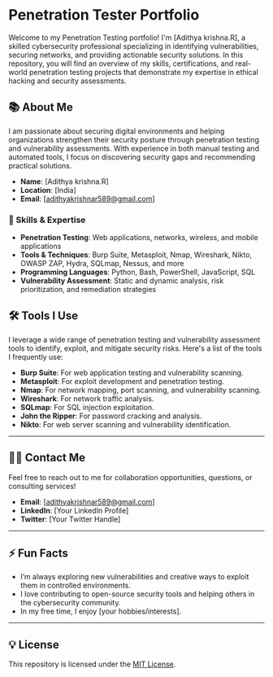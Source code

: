 # Penetration Tester Portfolio

Welcome to my Penetration Testing portfolio! I'm [Adithya krishna.R], a skilled cybersecurity professional specializing in identifying vulnerabilities, securing networks, and providing actionable security solutions. In this repository, you will find an overview of my skills, certifications, and real-world penetration testing projects that demonstrate my expertise in ethical hacking and security assessments.

## 📚 About Me

I am passionate about securing digital environments and helping organizations strengthen their security posture through penetration testing and vulnerability assessments. With experience in both manual testing and automated tools, I focus on discovering security gaps and recommending practical solutions.

- **Name**: [Adithya krishna.R]
- **Location**: [India]
- **Email**: [adithyakrishnar589@gmail.com]

### 💼 Skills & Expertise
- **Penetration Testing**: Web applications, networks, wireless, and mobile applications
- **Tools & Techniques**: Burp Suite, Metasploit, Nmap, Wireshark, Nikto, OWASP ZAP, Hydra, SQLmap, Nessus, and more
- **Programming Languages**: Python, Bash, PowerShell, JavaScript, SQL
- **Vulnerability Assessment**: Static and dynamic analysis, risk prioritization, and remediation strategies


## 🛠️ Tools I Use

I leverage a wide range of penetration testing and vulnerability assessment tools to identify, exploit, and mitigate security risks. Here's a list of the tools I frequently use:

- **Burp Suite**: For web application testing and vulnerability scanning.
- **Metasploit**: For exploit development and penetration testing.
- **Nmap**: For network mapping, port scanning, and vulnerability scanning.
- **Wireshark**: For network traffic analysis.
- **SQLmap**: For SQL injection exploitation.
- **John the Ripper**: For password cracking and analysis.
- **Nikto**: For web server scanning and vulnerability identification.

---


## 🧑‍💻 Contact Me

Feel free to reach out to me for collaboration opportunities, questions, or consulting services!

- **Email**: [adithyakrishnar589@gmail.com]
- **LinkedIn**: [Your LinkedIn Profile]
- **Twitter**: [Your Twitter Handle]

---

## ⚡️ Fun Facts

- I’m always exploring new vulnerabilities and creative ways to exploit them in controlled environments.
- I love contributing to open-source security tools and helping others in the cybersecurity community.
- In my free time, I enjoy [your hobbies/interests].

---

## 💡 License

This repository is licensed under the [MIT License](LICENSE).

